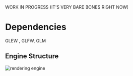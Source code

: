 WORK IN PROGRESS (IT'S VERY BARE BONES RIGHT NOW)

# Dependencies
GLEW , GLFW, GLM

## Engine Structure
![rendering engine](https://user-images.githubusercontent.com/71274405/197383595-54238e2a-a48b-4eae-98c8-b27f20f90aa7.svg)
